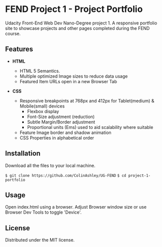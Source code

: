 #  FEND Project 1 - Project Portfolio

Udacity Front-End Web Dev Nano-Degree project 1. A responsive portfolio site to showcase projects and other pages completed during the FEND course.

## Features

- **HTML**
  - HTML 5 Semantics.
  - Multiple optimized Image sizes to reduce data usage
  - Featured Item URLs open in a new Browser Tab

- **CSS**
  - Responsive breakpoints at 768px and 412px for Tablet(medium) & Mobile(small) devices
    - Flexbox display
    - Font-Size adjustment (reduction)
    - Subtle Margin/Border adjustment
    - Proportional units (Ems) used to aid scalability where suitable 
  - Feature Image border and shadow animation
  - CSS Properties in alphabetical order

## Installation

Download all the files to your local machine.

`$ git clone https://github.com/ColinAshley/UG-FEND`
`$ cd project-1-portfolio`

## Usage

Open index.html using a browser.
Adjust Browser window size or use Browser Dev Tools to toggle 'Device'.

## License

Distributed under the MIT license.